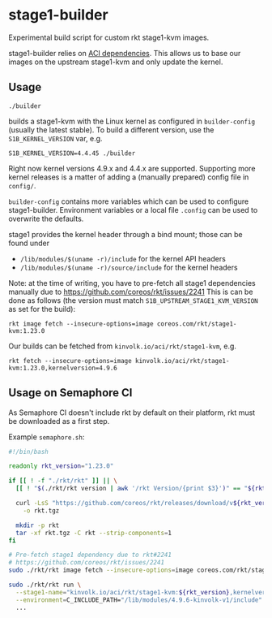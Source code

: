 # stage1-builder

Experimental build script for custom rkt stage1-kvm images.

stage1-builder relies on [ACI dependencies](https://github.com/appc/spec/blob/master/spec/aci.md).
This allows us to base our images on the upstream stage1-kvm and only
update the kernel.

## Usage

```
./builder
```

builds a stage1-kvm with the Linux kernel as configured in `builder-config`
(usually the latest stable).  To build a different version, use the
`S1B_KERNEL_VERSION` var, e.g.

```
S1B_KERNEL_VERSION=4.4.45 ./builder
```

Right now kernel versions 4.9.x and 4.4.x are supported. Supporting more
kernel releases is a matter of adding a (manually prepared) config file in
`config/`.

`builder-config` contains more variables which can be used to configure
stage1-builder. Environment variables or a local file `.config` can be
used to overwrite the defaults.

stage1 provides the kernel header through a bind mount; those can be
found under

* `/lib/modules/$(uname -r)/include` for the kernel API headers
* `/lib/modules/$(uname -r)/source/include` for the kernel headers

Note: at the time of writing, you have to pre-fetch all stage1 dependencies
manually due to https://github.com/coreos/rkt/issues/2241
This is can be done as follows (the version must match
`S1B_UPSTREAM_STAGE1_KVM_VERSION` as set for the build):

```
rkt image fetch --insecure-options=image coreos.com/rkt/stage1-kvm:1.23.0
```

Our builds can be fetched from `kinvolk.io/aci/rkt/stage1-kvm`, e.g.

```
rkt fetch --insecure-options=image kinvolk.io/aci/rkt/stage1-kvm:1.23.0,kernelversion=4.9.6
```

## Usage on Semaphore CI

As Semaphore CI doesn't include rkt by default on their platform, rkt must be
downloaded as a first step.

Example `semaphore.sh`:

```bash
#!/bin/bash

readonly rkt_version="1.23.0"

if [[ ! -f "./rkt/rkt" ]] || \
  [[ ! "$(./rkt/rkt version | awk '/rkt Version/{print $3}')" == "${rkt_version}" ]]; then

  curl -LsS "https://github.com/coreos/rkt/releases/download/v${rkt_version}/rkt-v${rkt_version}.tar.gz" \
    -o rkt.tgz

  mkdir -p rkt
  tar -xf rkt.tgz -C rkt --strip-components=1
fi

# Pre-fetch stage1 dependency due to rkt#2241
# https://github.com/coreos/rkt/issues/2241
sudo ./rkt/rkt image fetch --insecure-options=image coreos.com/rkt/stage1-kvm:${rkt_version}

sudo ./rkt/rkt run \
  --stage1-name="kinvolk.io/aci/rkt/stage1-kvm:${rkt_version},kernelversion=4.9.6" \
  --environment=C_INCLUDE_PATH="/lib/modules/4.9.6-kinvolk-v1/include" \
  ...
```
